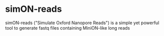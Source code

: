 # simON-reads
simON-reads ("Simulate Oxford Nanopore Reads") is a simple yet powerful tool to generate fastq files containing MiniON-like long reads 
